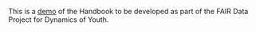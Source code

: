 This is a [demo](https://nehamoopen.github.io/doy-bookdown-test/_book/index.html) of the Handbook to be developed as part of the FAIR Data Project for Dynamics of Youth.
